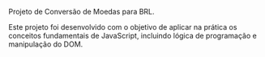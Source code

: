 Projeto de Conversão de Moedas para BRL.

Este projeto foi desenvolvido com o objetivo de aplicar na prática 
os conceitos fundamentais de JavaScript, incluindo lógica de programação e manipulação do DOM.
